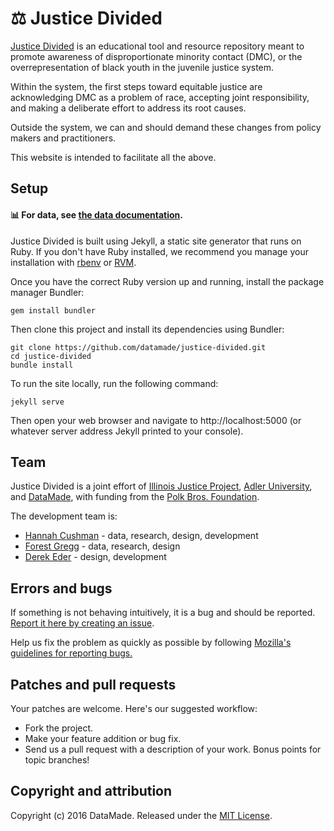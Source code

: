 # ⚖ Justice Divided

[Justice Divided](https://justicedivided.com) is an educational tool and resource repository meant to promote awareness of disproportionate minority contact (DMC), or the overrepresentation of black youth in the juvenile justice system.

Within the system, the first steps toward equitable justice are acknowledging DMC as a problem of race, accepting joint responsibility, and making a deliberate effort to address its root causes.

Outside the system, we can and should demand these changes from policy makers and practitioners.

This website is intended to facilitate all the above.

## Setup 

#### 📊 For data, see [the data documentation](https://github.com/datamade/justice-divided/tree/master/data).

Justice Divided is built using Jekyll, a static site generator that runs on Ruby. If you don't have Ruby installed, we recommend you manage your installation with [rbenv](https://github.com/rbenv/rbenv) or [RVM](https://rvm.io/).

Once you have the correct Ruby version up and running, install the package manager Bundler:

```
gem install bundler
```

Then clone this project and install its dependencies using Bundler:

```
git clone https://github.com/datamade/justice-divided.git
cd justice-divided
bundle install
```

To run the site locally, run the following command:

```
jekyll serve
```

Then open your web browser and navigate to http://localhost:5000 (or whatever server address Jekyll printed to your console).

## Team

Justice Divided is a joint effort of [Illinois Justice Project](http://www.iljp.org/), [Adler University](http://www.adler.edu/), and [DataMade](https://datamade.us), with funding from the [Polk Bros. Foundation](http://www.polkbrosfdn.org/).

The development team is:

* [Hannah Cushman](https://twitter.com/hancush) - data, research, design, development
* [Forest Gregg](https://github.com/fgregg) - data, research, design
* [Derek Eder](https://github.com/derekeder) - design, development

## Errors and bugs

If something is not behaving intuitively, it is a bug and should be reported.
[Report it here by creating an issue](https://github.com/datamade/justice-divided/issues).

Help us fix the problem as quickly as possible by following [Mozilla's guidelines for reporting bugs.](https://developer.mozilla.org/en-US/docs/Mozilla/QA/Bug_writing_guidelines#General_Outline_of_a_Bug_Report)

## Patches and pull requests

Your patches are welcome. Here's our suggested workflow:
 
* Fork the project.
* Make your feature addition or bug fix.
* Send us a pull request with a description of your work. Bonus points for topic branches!

## Copyright and attribution

Copyright (c) 2016 DataMade. Released under the [MIT License](https://github.com/datamade/justice-divided/blob/master/LICENSE).